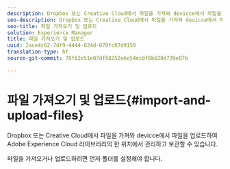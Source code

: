 ```yaml
---
description: Dropbox 또는 Creative Cloud에서 파일을 가져와 devicce에서 파일을 업로드하여 Adobe Experience Cloud 라이브러리의 한 위치에서 관리하고 보관할 수 있습니다.
seo-description: Dropbox 또는 Creative Cloud에서 파일을 가져와 devicce에서 파일을 업로드하여 Adobe Experience Cloud 라이브러리의 한 위치에서 관리하고 보관할 수 있습니다.
seo-title: 파일 가져오기 및 업로드
solution: Experience Manager
title: 파일 가져오기 및 업로드
uuid: 2ace4c62-7df9-4444-824d-078fc87d9150
translation-type: ht
source-git-commit: 78f62e51e07df88252e6e54ec8f0b620d739e07b

---
```



# 파일 가져오기 및 업로드{#import-and-upload-files}

Dropbox 또는 Creative Cloud에서 파일을 가져와 devicce에서 파일을 업로드하여 Adobe Experience Cloud 라이브러리의 한 위치에서 관리하고 보관할 수 있습니다.

파일을 가져오거나 업로드하려면 먼저 폴더를 설정해야 합니다.
